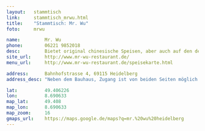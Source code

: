 ```yaml
---
layout:   stammtisch
link:     stammtisch_mrwu.html
title:    "Stammtisch: Mr. Wu"
foto:     mrwu

name:         Mr. Wu
phone:        06221 9852018
desc:         Bietet original chinesische Speisen, aber auch auf den deutschen Geschmack angepasste Gerichte. Das Restaurant hat leider nur bis 23:00 geöffnet, daher beginnt der Treff pünktlich um 19 Uhr.
site_url:     http://www.mr-wu-restaurant.de/
menu_url:     http://www.mr-wu-restaurant.de/speisekarte.html

address:      Bahnhofstrasse 4, 69115 Heidelberg
address_desc: "Neben dem Bauhaus, Zugang ist von beiden Seiten möglich."

lat:          49.406226
lon:          8.690633
map_lat:      49.408
map_lon:      8.690633
map_zoom:     16
gmaps_url:    https://maps.google.de/maps?q=mr.%20wu%20heidelberg
---
```

